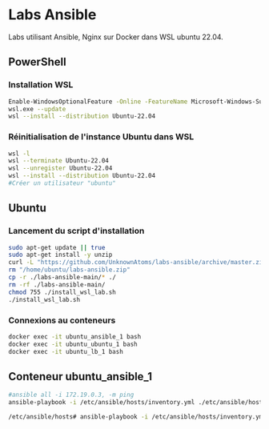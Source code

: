 # Labs Ansible

Labs utilisant Ansible, Nginx sur Docker dans WSL ubuntu 22.04.

## PowerShell

### Installation WSL

```bash
Enable-WindowsOptionalFeature -Online -FeatureName Microsoft-Windows-Subsystem-Linux
wsl.exe --update
wsl --install --distribution Ubuntu-22.04
```

### Réinitialisation de l'instance Ubuntu dans WSL
```bash
wsl -l
wsl --terminate Ubuntu-22.04
wsl --unregister Ubuntu-22.04
wsl --install --distribution Ubuntu-22.04
#Créer un utilisateur "ubuntu"
```

## Ubuntu
### Lancement du script d'installation
```bash
sudo apt-get update || true
sudo apt-get install -y unzip
curl -L "https://github.com/UnknownAtoms/labs-ansible/archive/master.zip" -o "/home/ubuntu/labs-ansible.zip" && unzip "/home/ubuntu/labs-ansible.zip" -d /home/ubuntu/
rm "/home/ubuntu/labs-ansible.zip"
cp -r ./labs-ansible-main/* ./
rm -rf ./labs-ansible-main/
chmod 755 ./install_wsl_lab.sh
./install_wsl_lab.sh
```

### Connexions au conteneurs
```bash
docker exec -it ubuntu_ansible_1 bash
docker exec -it ubuntu_ubuntu_1 bash
docker exec -it ubuntu_lb_1 bash
```

## Conteneur ubuntu_ansible_1
```bash
#ansible all -i 172.19.0.3, -m ping
ansible-playbook -i /etc/ansible/hosts/inventory.yml ./etc/ansible/hosts/playbook/ping.yml

/etc/ansible/hosts# ansible-playbook -i /etc/ansible/hosts/inventory.yml /etc/ansible/playbook/nginx.yml
```